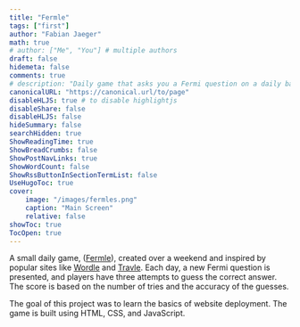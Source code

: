 ```yaml
---
title: "Fermle"
tags: ["first"]
author: "Fabian Jaeger"
math: true
# author: ["Me", "You"] # multiple authors
draft: false
hidemeta: false
comments: true
# description: "Daily game that asks you a Fermi question on a daily basis."
canonicalURL: "https://canonical.url/to/page"
disableHLJS: true # to disable highlightjs
disableShare: false
disableHLJS: false
hideSummary: false
searchHidden: true
ShowReadingTime: true
ShowBreadCrumbs: false
ShowPostNavLinks: true
ShowWordCount: false
ShowRssButtonInSectionTermList: false
UseHugoToc: true
cover:
    image: "/images/fermles.png"
    caption: "Main Screen"
    relative: false
showToc: true
TocOpen: true
---
```


<!-- ---
author: "Hugo Authors"
title: "Markdown Syntax Guide"
date: "2019-03-11"
description: "Sample article showcasing basic Markdown syntax and formatting for HTML elements."
tags: ["markdown", "css", "html", "themes"]
categories: ["themes", "syntax"]
series: ["Themes Guide"]
aliases: ["migrate-from-jekyl"]
cover:
    hidden: false
    hiddenInList: false
    hiddenInSingle: false
    image: https://i.ibb.co/K0HVPBd/paper-mod-profilemode.png
    alt: "<alt text>"
    caption: "<text>"
    relative: true
ShowToc: true
TocOpen: true
--- -->


 
<!-- [Regression](https://en.wikipedia.org/wiki/Regression_analysis): -->

A small daily game, ([Fermle](https://fermle.xyz)), created over a weekend and inspired by popular sites like [Wordle](https://www.nytimes.com/games/wordle/index.html) and [Travle](https://travle.earth/). Each day, a new Fermi question is presented, and players have three attempts to guess the correct answer. The score is based on the number of tries and the accuracy of the guesses.

The goal of this project was to learn the basics of website deployment. The game is built using HTML, CSS, and JavaScript.